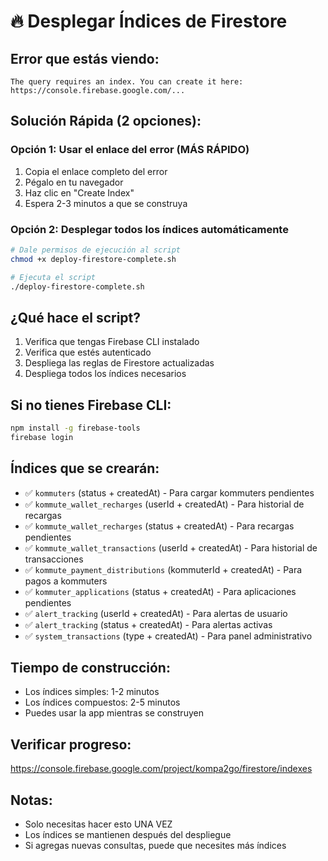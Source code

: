 # 🔥 Desplegar Índices de Firestore

## Error que estás viendo:
```
The query requires an index. You can create it here: https://console.firebase.google.com/...
```

## Solución Rápida (2 opciones):

### Opción 1: Usar el enlace del error (MÁS RÁPIDO)
1. Copia el enlace completo del error
2. Pégalo en tu navegador
3. Haz clic en "Create Index"
4. Espera 2-3 minutos a que se construya

### Opción 2: Desplegar todos los índices automáticamente
```bash
# Dale permisos de ejecución al script
chmod +x deploy-firestore-complete.sh

# Ejecuta el script
./deploy-firestore-complete.sh
```

## ¿Qué hace el script?
1. Verifica que tengas Firebase CLI instalado
2. Verifica que estés autenticado
3. Despliega las reglas de Firestore actualizadas
4. Despliega todos los índices necesarios

## Si no tienes Firebase CLI:
```bash
npm install -g firebase-tools
firebase login
```

## Índices que se crearán:
- ✅ `kommuters` (status + createdAt) - Para cargar kommuters pendientes
- ✅ `kommute_wallet_recharges` (userId + createdAt) - Para historial de recargas
- ✅ `kommute_wallet_recharges` (status + createdAt) - Para recargas pendientes
- ✅ `kommute_wallet_transactions` (userId + createdAt) - Para historial de transacciones
- ✅ `kommute_payment_distributions` (kommuterId + createdAt) - Para pagos a kommuters
- ✅ `kommuter_applications` (status + createdAt) - Para aplicaciones pendientes
- ✅ `alert_tracking` (userId + createdAt) - Para alertas de usuario
- ✅ `alert_tracking` (status + createdAt) - Para alertas activas
- ✅ `system_transactions` (type + createdAt) - Para panel administrativo

## Tiempo de construcción:
- Los índices simples: 1-2 minutos
- Los índices compuestos: 2-5 minutos
- Puedes usar la app mientras se construyen

## Verificar progreso:
https://console.firebase.google.com/project/kompa2go/firestore/indexes

## Notas:
- Solo necesitas hacer esto UNA VEZ
- Los índices se mantienen después del despliegue
- Si agregas nuevas consultas, puede que necesites más índices
